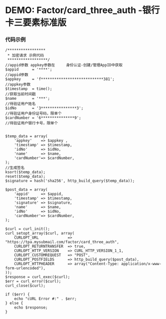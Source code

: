 # DEMO: Factor/card_three_auth -银行卡三要素标准版

### 代码示例


    /*****************
     * 加密请求 示例代码
     ******************/
    //appid参数 appkey参数在     身份认证-创建/管理AppID中获取
    $appid      = '****';                                                                  	//appid参数
    $appkey     = 'f****************************381';                                       //appkey参数
    $timestamp  = time();                                                                   //获取当前时间戳
    $name       = '***';                                                                    //待验证用户姓名
    $idNo       = '3****************3';                                                     //待验证用户身份证号码，限单个
    $cardNumber = '6***************9';                                                      //待验证用户银行卡号，限单个


    $temp_data = array(
        'appkey'    => $appkey ,
        'timestamp' => $timestamp,
        'idNo'      => $idNo,
        'name'      => $name,
        'cardNumber'=> $cardNumber,
    );
    //生成签名
    ksort($temp_data);
    reset($temp_data);
    $signature = hash('sha256', http_build_query($temp_data));

    $post_data = array(
        'appid'     => $appid,
        'timestamp' => $timestamp,
        'signature' => $signature,
        'name'      => $name,
        'idNo'      => $idNo,
        'cardNumber'=> $cardNumber,
    );

    $curl = curl_init();
    curl_setopt_array($curl, array(
        CURLOPT_URL             => "https://tpa.mysubmail.com/factor/card_three_auth",
        CURLOPT_RETURNTRANSFER  => true,
        CURLOPT_HTTP_VERSION    => CURL_HTTP_VERSION_1_1,
        CURLOPT_CUSTOMREQUEST   => "POST",
        CURLOPT_POSTFIELDS      => http_build_query($post_data),
        CURLOPT_HTTPHEADER      => array("Content-Type: application/x-www-form-urlencoded"),
    ));
    $response = curl_exec($curl);
    $err = curl_error($curl);
    curl_close($curl);

    if ($err) {
        echo "cURL Error #:" . $err;
    } else {
        echo $response;
    }
